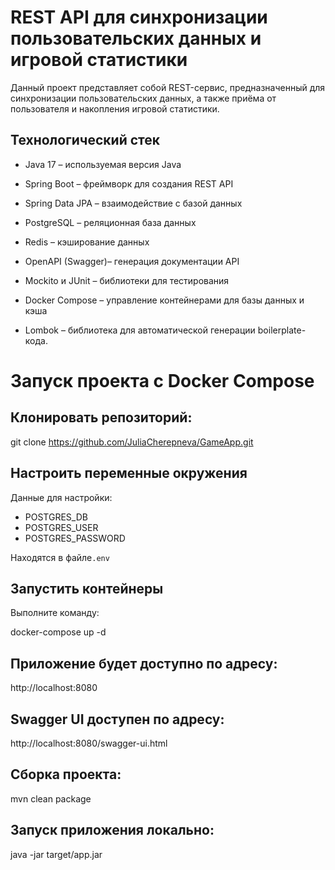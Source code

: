 # REST API для синхронизации пользовательских данных и игровой статистики
Данный проект представляет собой REST-сервис, предназначенный для синхронизации
пользовательских данных, а также приёма от пользователя и накопления игровой статистики.

## Технологический стек
- Java 17 – используемая версия Java

- Spring Boot – фреймворк для создания REST API

- Spring Data JPA – взаимодействие с базой данных

- PostgreSQL – реляционная база данных

- Redis – кэширование данных

- OpenAPI (Swagger)– генерация документации API

- Mockito и JUnit – библиотеки для тестирования

- Docker Compose – управление контейнерами для базы данных и кэша

- Lombok – библиотека для автоматической генерации boilerplate-кода.

# Запуск проекта с Docker Compose

## Клонировать репозиторий:
git clone https://github.com/JuliaCherepneva/GameApp.git

## Настроить переменные окружения
Данные для настройки:
- POSTGRES_DB
- POSTGRES_USER
- POSTGRES_PASSWORD

Находятся в файле`.env`

## Запустить контейнеры
Выполните команду:

docker-compose up -d

## Приложение будет доступно по адресу: 
http://localhost:8080
## Swagger UI доступен по адресу: 
http://localhost:8080/swagger-ui.html

## Сборка проекта:
mvn clean package

## Запуск приложения локально:
java -jar target/app.jar
